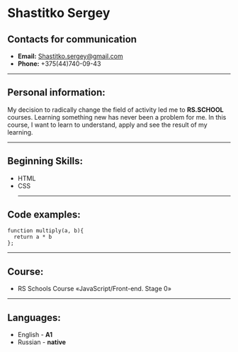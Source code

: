 # **Shastitko Sergey** 
## **Contacts for communication**
* **Email:** Shastitko.sergey@gmail.com
* **Phone:** +375(44)740-09-43
****
## **Personal information:** 
My decision to radically change the field of activity led me to **RS.SCHOOL** courses. Learning something new has never been a problem for me. In this course, I want to learn to understand, apply and see the result of my learning.
****
## **Beginning Skills:**
* HTML
* CSS
  **** 
## **Code examples:**
``` 
function multiply(a, b){
  return a * b
}; 
```
****
## **Course:** 
* RS Schools Course «JavaScript/Front-end. Stage 0»
****
## **Languages:** 
* English - **A1**
* Russian - **native**